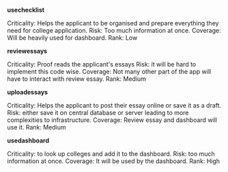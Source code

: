 **usechecklist**

Criticality: Helps the applicant to be  organised and prepare everything they need for college application.
Risk: Too much information at once.
Coverage: Will be heavily used for dashboard.
Rank: Low

**reviewessays**

Criticality: Proof reads the applicant's essays
Risk: it will be hard to implement this code wise. 
Coverage: Not many other part of the app will have to interact with review essay.
Rank: Medium

**uploadessays**

Criticality: Helps the applicant to post their essay online or save it as a draft.
Risk: either save it on central database or server leading to more complexities to infrastructure.
Coverage: Review essay and dashboard will use it.
Rank: Medium

**usedashboard**

Criticality: to look up colleges and add it to the dashboard.
Risk: too much information at once.
Coverage: It will be used by the dashboard.
Rank: High
